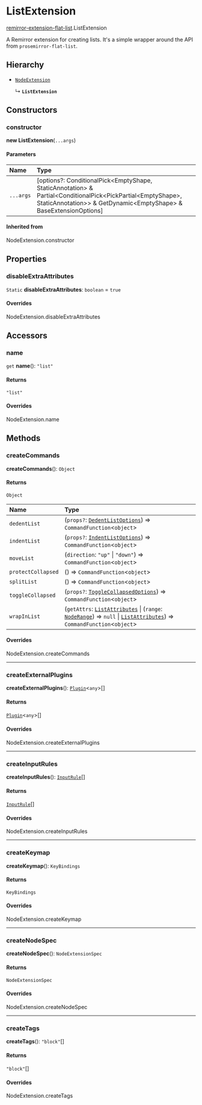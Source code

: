 # ListExtension

[remirror-extension-flat-list](../modules/remirror_extension_flat_list.md).ListExtension

A Remirror extension for creating lists. It's a simple wrapper around the API from `prosemirror-flat-list`.

## Hierarchy

- [`NodeExtension`]( https://remirror.io/docs/api/core/#class-nodeextension )

  ↳ **`ListExtension`**

## Constructors

### constructor

**new ListExtension**(`...args`)

#### Parameters

| Name | Type |
| :------ | :------ |
| `...args` | [options?: ConditionalPick<EmptyShape, StaticAnnotation\> & Partial<ConditionalPick<PickPartial<EmptyShape\>, StaticAnnotation\>\> & GetDynamic<EmptyShape\> & BaseExtensionOptions] |

#### Inherited from

NodeExtension.constructor

## Properties

### disableExtraAttributes

 `Static` **disableExtraAttributes**: `boolean` = `true`

#### Overrides

NodeExtension.disableExtraAttributes

## Accessors

### name

`get` **name**(): ``"list"``

#### Returns

``"list"``

#### Overrides

NodeExtension.name

## Methods

### createCommands

**createCommands**(): `Object`

#### Returns

`Object`

| Name | Type |
| :------ | :------ |
| `dedentList` | (`props?`: [`DedentListOptions`](../interfaces/remirror_extension_flat_list.DedentListOptions.md)) => `CommandFunction`<`object`\> |
| `indentList` | (`props?`: [`IndentListOptions`](../interfaces/remirror_extension_flat_list.IndentListOptions.md)) => `CommandFunction`<`object`\> |
| `moveList` | (`direction`: ``"up"`` \| ``"down"``) => `CommandFunction`<`object`\> |
| `protectCollapsed` | () => `CommandFunction`<`object`\> |
| `splitList` | () => `CommandFunction`<`object`\> |
| `toggleCollapsed` | (`props?`: [`ToggleCollapsedOptions`](../interfaces/remirror_extension_flat_list.ToggleCollapsedOptions.md)) => `CommandFunction`<`object`\> |
| `wrapInList` | (`getAttrs`: [`ListAttributes`](../interfaces/remirror_extension_flat_list.ListAttributes.md) \| (`range`: [`NodeRange`]( https://prosemirror.net/docs/ref/#model.NodeRange )) => ``null`` \| [`ListAttributes`](../interfaces/remirror_extension_flat_list.ListAttributes.md)) => `CommandFunction`<`object`\> |

#### Overrides

NodeExtension.createCommands

___

### createExternalPlugins

**createExternalPlugins**(): [`Plugin`]( https://prosemirror.net/docs/ref/#state.Plugin )<`any`\>[]

#### Returns

[`Plugin`]( https://prosemirror.net/docs/ref/#state.Plugin )<`any`\>[]

#### Overrides

NodeExtension.createExternalPlugins

___

### createInputRules

**createInputRules**(): [`InputRule`]( https://prosemirror.net/docs/ref/#inputrules.InputRule )[]

#### Returns

[`InputRule`]( https://prosemirror.net/docs/ref/#inputrules.InputRule )[]

#### Overrides

NodeExtension.createInputRules

___

### createKeymap

**createKeymap**(): `KeyBindings`

#### Returns

`KeyBindings`

#### Overrides

NodeExtension.createKeymap

___

### createNodeSpec

**createNodeSpec**(): `NodeExtensionSpec`

#### Returns

`NodeExtensionSpec`

#### Overrides

NodeExtension.createNodeSpec

___

### createTags

**createTags**(): ``"block"``[]

#### Returns

``"block"``[]

#### Overrides

NodeExtension.createTags

